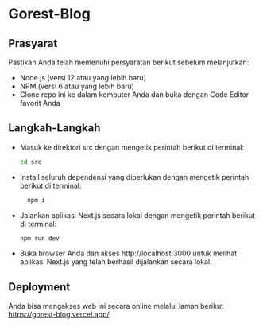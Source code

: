 # Gorest-Blog

## Prasyarat
Pastikan Anda telah memenuhi persyaratan berikut sebelum melanjutkan:

<ul>
<li>Node.js (versi 12 atau yang lebih baru)</li>
<li>NPM (versi 6 atau yang lebih baru)</li>
<li>Clone repo ini ke dalam komputer Anda dan buka dengan Code Editor favorit Anda</li>
</ul>


## Langkah-Langkah
<ul>
<li>Masuk ke direktori src dengan mengetik perintah berikut di terminal:

  ```bash
cd src
  ```
</li>
<li>Install seluruh dependensi yang diperlukan dengan mengetik perintah berikut di terminal:

```bash
  npm i
  ```
</li>
<li>Jalankan aplikasi Next.js secara lokal dengan mengetik perintah berikut di terminal:

  ```bash
  npm run dev
  ```
  </li>
<li>Buka browser Anda dan akses http://localhost:3000 untuk melihat aplikasi Next.js yang telah berhasil dijalankan secara lokal.</li>
</ul>


## Deployment
Anda bisa mengakses web ini secara online melalui laman berikut https://gorest-blog.vercel.app/

 
